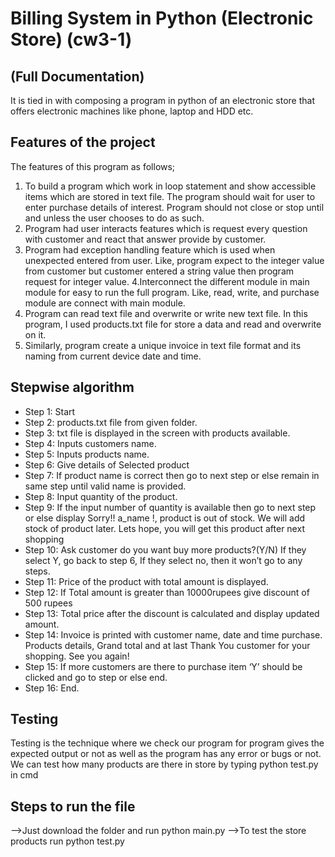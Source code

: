# Billing System in Python (Electronic Store) (cw3-1)
## (Full Documentation)
It is tied in with composing a program in python of an electronic store that offers electronic machines like phone, laptop and HDD etc.



## Features of the project
The features of this program as follows;
1. To build a program which work in loop statement and show accessible items which are stored in text file. The program should wait for user to enter purchase details of interest. Program should not close or stop until and unless the user chooses to do as such.
2. Program had user interacts features which is request every question with customer and react that answer provide by customer.
3. Program had exception handling feature which is used when unexpected entered from user. Like, program expect to the integer value from customer but customer entered a string value then program request for integer value.
4.Interconnect the different module in main module for easy to run the full program. Like, read, write, and purchase module are connect with main module.
5. Program can read text file and overwrite or write new text file. In this program, I used products.txt file for store a data and read and overwrite on it.
6. Similarly, program create a unique invoice in text file format and its naming from current device date and time.

## Stepwise algorithm
- Step 1:	 Start 
- Step 2:	 products.txt file from given folder.
- Step 3: 	txt file is displayed in the screen with products available.
- Step 4:	Inputs customers name.
- Step 5: 	Inputs products name.
- Step 6:   Give details of Selected product
- Step 7: 	If product name is correct then go to next step or else remain in same step until valid name is provided.
- Step 8: 	Input quantity of the product.
- Step 9: 	If the input number of quantity is available then go to next step or else display Sorry!! a_name !, product is out of stock.
We will add stock of product later. 
Lets hope, you will get this product after next shopping
- Step 10: 	Ask customer do you want buy more products?(Y/N) If they select Y, go back to step 6, If they select no, then it won’t go to any steps.
- Step 11: 	Price of the product with total amount is displayed.
- Step 12: 	If Total amount is greater than 10000rupees give discount of 500 rupees
- Step 13: 	Total price after the discount is calculated and display updated amount.
- Step 14:	Invoice is printed with customer name, date and time purchase. Products details, Grand total and at last Thank You customer for your shopping. See you again!
- Step 15: 	If more customers are there to purchase item ‘Y’ should be clicked and go to step or else end.
- Step 16:	 End.




## Testing
Testing is the technique where we check our program for program gives the expected output or not as well as the program has any error or bugs or not.
We can test how many products are there in store by typing python test.py in cmd 

## Steps to run the file
-->Just download the folder and run python main.py
-->To test the store products run python test.py
